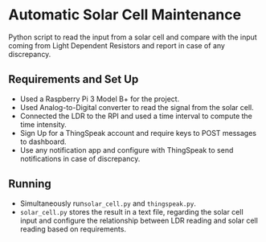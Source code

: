 # Automatic Solar Cell Maintenance
Python script to read the input from a solar cell and compare with the input coming from Light Dependent Resistors and report in case of any discrepancy. 



## Requirements and Set Up
* Used a Raspberry Pi 3 Model B+ for the project.
* Used Analog-to-Digital converter to read the signal from the solar cell.
* Connected the LDR to the RPI and used a time interval to compute the time intensity.
* Sign Up for a ThingSpeak account and require keys to POST messages to dashboard.
* Use any notification app and configure with ThingSpeak to send notifications in case of discrepancy.

## Running
* Simultaneously run`solar_cell.py` and `thingspeak.py`.
* `solar_cell.py` stores the result in a text file, regarding the solar cell input and configure 
  the relationship between LDR reading and solar cell reading based on requirements.
